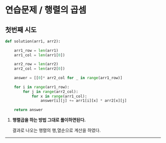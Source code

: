 # 연습문제 / 행렬의 곱셈

## 첫번째 시도

```python
def solution(arr1, arr2):
    
    arr1_row = len(arr1)
    arr1_col = len(arr1[0])
    
    arr2_row = len(arr2)
    arr2_col = len(arr2[0])
    
    answer = [[0]* arr2_col for _ in range(arr1_row)]
    
    for i in range(arr1_row):
        for j in range(arr2_col):
            for x in range(arr1_col):
                answer[i][j] += arr1[i][x] * arr2[x][j]
    
    return answer
```

1. __행렬곱을 하는 방법 그대로 풀이하면된다.__

   결과로 나오는 행렬의 행,열순으로 계산을 하였다.



___





